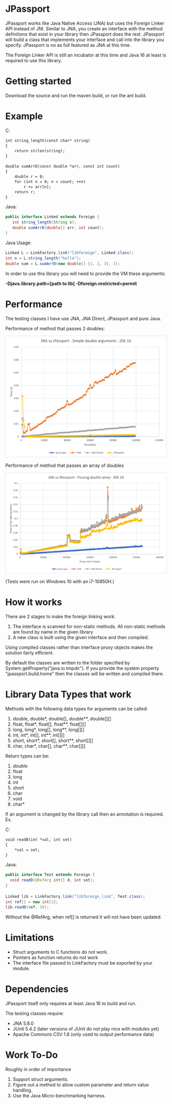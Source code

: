 # JPassport

JPassport works like Java Native Access (JNA) but uses the Foreign Linker API instead of JNI. 
Similar to JNA, you create an interface with the method definitions that exist in your 
library then JPassport does the rest. JPassport will build a class that implements your interface
and call into the library you specify. JPassport is no as full featured as JNA at this time.

The Foreign Linker API is still an incubator at this time and Java 16 at least is required to use this library.

# Getting started

Download the source and run the maven build, or run the ant build.

# Example

C:
```
int string_length(const char* string)
{
    return strlen(string);
}

double sumArrD(const double *arr, const int count)
{
    double r = 0;
    for (int n = 0; n < count; ++n)
        r += arr[n];
    return r;
}
```

Java:
```Java
public interface Linked extends Foreign {
   int string_length(String s);
   double sumArrD(double[] arr, int count);
}
```
Java Usage:
```Java
Linked L = LinkFactory.link("libforeign", Linked.class);
int n = L.string_length("hello");
double sum = L.sumArrD(new double[] {1, 2, 3}, 3);
```

In order to use this library you will need to provide the VM these arguments:

__-Djava.library.path=[path to lib] -Dforeign.restricted=permit__

# Performance
The testing classes I have use JNA, JNA Direct, JPassport and pure Java.

Performance of method that passes 2 doubles:

![primative performance](passing_doubles.png)

Performance of method that passes an array of doubles

![array performance](passing_double_arr.png)

(Tests were run on Windows 10 with an i7-10850H.)

# How it works

There are 2 stages to make the foreign linking work:

1. The interface is scanned for non-static methods. All non-static methods are found by name in the given library
2. A new class is built using the given interface and then compiled.

Using compiled classes rather than interface proxy objects makes the solution fairly efficient.

By default the classes are written to the folder specified by System.getProperty("java.io.tmpdir").
If you provide the system property "jpassport.build.home" then the classes will be written and
compiled there.

# Library Data Types that work

Methods with the following data types for arguments can be called:
1. double, double*, double[], double**, double[][]
2. float, float*, float[], float**, float[][]
3. long, long*, long[], long**, long[][]
4. int, int*, int[], int**, int[][]
5. short, short*, short[], short**, short[][]
6. char, char*, char[], char**, char[][]

Return types can be:
1. double
2. float
3. long
4. int
5. short
6. char
7. void
8. char*

If an argument is changed by the library call then an annotation is required. Ex.

C:
```
void readB(int *val, int set)
{
    *val = set;
}
```

Java:
```Java
public interface Test extends Foreign {
  void readD(@RefArg int[] d, int set);
}

Linked lib = LinkFactory.link("libforeign_link", Test.class);
int ref[] = new int[1];
lib.readD(ref, 10);
```

Without the @RefArg, when ref[] is returned it will not have been updated.

# Limitations

* Struct arguments to C functions do not work.
* Pointers as function returns do not work
* The interface file passed to LinkFactory must be exported by your module.

# Dependencies

JPassport itself only requires at least Java 16 to build and run.

The testing classes require:

* JNA 5.8.0
* JUnit 5.4.2 (later versions of JUnit do not play nice with modules yet)
* Apache Commons CSV 1.8 (only used to output performance data)

# Work To-Do
Roughly in order of importance

1. Support struct arguments.
2. Figure out a method to allow custom parameter and return value handling.
3. Use the Java Micro-benchmarking harness.
